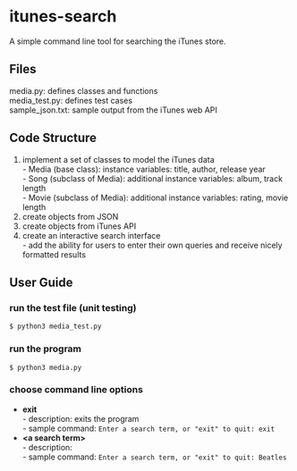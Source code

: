# itunes-search
A simple command line tool for searching the iTunes store.

## Files
media.py: defines classes and functions
<br> media_test.py: defines test cases
<br> sample_json.txt: sample output from the iTunes web API

## Code Structure
1. implement a set of classes to model the iTunes data
<br> - Media (base class): instance variables: title, author, release year
<br> - Song (subclass of Media): additional instance variables: album, track length
<br> - Movie (subclass of Media): additional instance variables: rating, movie length
2. create objects from JSON
3. create objects from iTunes API
4. create an interactive search interface 
<br> - add the ability for users to enter their own queries and receive nicely formatted results


## User Guide
### run the test file (unit testing)
`$ python3 media_test.py`
### run the program
`$ python3 media.py`
### choose command line options
* **exit**
<br> - description: exits the program
<br> - sample command: `Enter a search term, or "exit" to quit: exit`
* **\<a search term>**
<br> - description: 
<br> - sample command: `Enter a search term, or "exit" to quit: Beatles`
